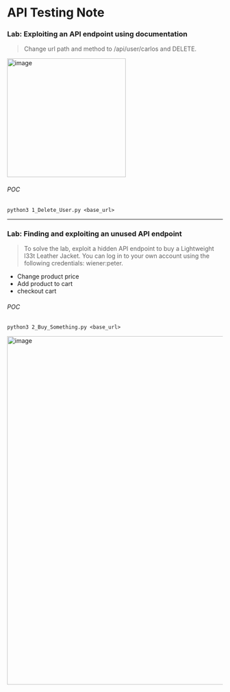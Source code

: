 API Testing Note
===

### Lab: Exploiting an API endpoint using documentation

> Change url path and method to /api/user/carlos and DELETE.

<img width="277" alt="image" src="https://github.com/Kestrelhzl/Portswigger_WebSecurity_Academy_Project/assets/158291600/179a45bb-368f-4c83-a248-d3fcb4fb2c70">

###### POC
```
python3 1_Delete_User.py <base_url>
```

---

### Lab: Finding and exploiting an unused API endpoint

> To solve the lab, exploit a hidden API endpoint to buy a Lightweight l33t Leather Jacket. You can log in to your own account using the following credentials: wiener:peter.

* Change product price
* Add product to cart
* checkout cart


###### POC
```
python3 2_Buy_Something.py <base_url>
```
<img width="813" alt="image" src="https://github.com/Kestrelhzl/Portswigger_WebSecurity_Academy_Project/assets/158291600/621167fe-d875-43a3-888f-24c5b685d5d2">
